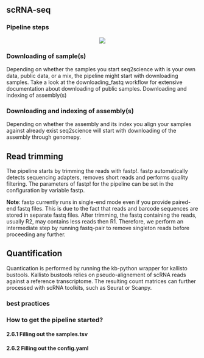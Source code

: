 ## scRNA-seq


### Pipeline steps
<p align="center">
  <img src="../../_static/scrna_seq.png">
</p>


### Downloading of sample(s)

Depending on whether the samples you start seq2science with is your own data, public data, or a mix, the pipeline might start with downloading samples. Take a look at the downloading_fastq workflow for extensive documentation about downloading of public samples.
Downloading and indexing of assembly(s)

### Downloading and indexing of assembly(s)

Depending on whether the assembly and its index you align your samples against already exist seq2science will start with downloading of the assembly through genomepy.

## Read trimming

The pipeline starts by trimming the reads with fastp!. fastp automatically detects sequencing adapters, removes short reads and performs quality filtering. The parameters of fastp! for the pipeline can be set in the configuration by variable fastp. 

**Note**: fastp currently runs in single-end mode even if you provide paired-end fastq files. This is due to the fact that reads and barcode sequences are stored in separate fastq files. After trimming, the fastq containing the reads, usually R2, may contains less reads then R1. Therefore, we perform an intermediate step by running fastq-pair to remove singleton reads before proceeding any further. 

## Quantification
Quantication is performed by running the kb-python wrapper for kallisto bustools. Kallisto bustools relies on pseudo-alignement of scRNA reads against a reference transcriptome. The resulting count matrices can further processed with scRNA toolkits, such as Seurat or Scanpy. 

### best practices

### How to get the pipeline started?

#### 2.6.1 Filling out the samples.tsv

#### 2.6.2 Filling out the config.yaml
